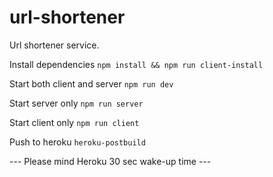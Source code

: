 # url-shortener

Url shortener service.

Install dependencies
`npm install && npm run client-install`

Start both client and server
`npm run dev`

Start server only
`npm run server`

Start client only
`npm run client`

Push to heroku
`heroku-postbuild`

--- Please mind Heroku 30 sec wake-up time ---
